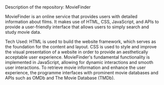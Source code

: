Description of the repository: MovieFinder

MovieFinder is an online service that provides users with detailed information about films. It makes use of HTML, CSS, JavaScript, and APIs to provide a user-friendly interface that allows users to simply search and study movie data.

Tech Used:
HTML is used to build the website framework, which serves as the foundation for the content and layout.
CSS is used to style and improve the visual presentation of a website in order to provide an aesthetically acceptable user experience.
MovieFinder's fundamental functionality is implemented in JavaScript, allowing for dynamic interactions and smooth user interactions.
To retrieve movie information and enhance the user experience, the programme interfaces with prominent movie databases and APIs such as OMDb and The Movie Database (TMDb).

